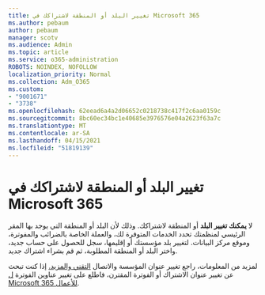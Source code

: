 ```yaml
---
title: تغيير البلد أو المنطقة لاشتراكك في Microsoft 365
ms.author: pebaum
author: pebaum
manager: scotv
ms.audience: Admin
ms.topic: article
ms.service: o365-administration
ROBOTS: NOINDEX, NOFOLLOW
localization_priority: Normal
ms.collection: Adm_O365
ms.custom:
- "9001671"
- "3738"
ms.openlocfilehash: 62eead6a4a2d06652c0218738c417f2c6aa0159c
ms.sourcegitcommit: 8bc60ec34bc1e40685e3976576e04a2623f63a7c
ms.translationtype: MT
ms.contentlocale: ar-SA
ms.lasthandoff: 04/15/2021
ms.locfileid: "51819139"
---
```

# <a name="change-the-country-or-region-for-your-microsoft-365-subscription"></a>تغيير البلد أو المنطقة لاشتراكك في Microsoft 365

لا **يمكنك تغيير البلد** أو المنطقة لاشتراكك. وذلك لأن البلد أو المنطقة التي يوجد بها المقر الرئيسي لمنظمتك تحدد الخدمات المتوفرة لك، والعملة الخاصة بالضرائب والمفوترة، وموقع مركز البيانات. لتغيير بلد مؤسستك أو إقليمها، سجل للحصول على حساب جديد، واختر البلد أو المنطقة المطلوبة، ثم قم بشراء اشتراك جديد.

لمزيد من المعلومات، راجع تغيير عنوان المؤسسة والاتصال [التقني والمزيد.](https://docs.microsoft.com/microsoft-365/admin/manage/change-address-contact-and-more?view=o365-worldwide) إذا كنت تبحث عن تغيير عنوان الاشتراك أو الفوترة المقترن، فاطلع على تغيير عناوين الفوترة [ل Microsoft 365 للأعمال](https://docs.microsoft.com/microsoft-365/commerce/billing-and-payments/change-your-billing-addresses?view=o365-worldwide). 
